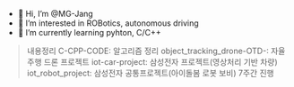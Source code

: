 - 👋 Hi, I’m @MG-Jang
- 👀 I’m interested in ROBotics, autonomous driving
- 🌱 I’m currently learning pyhton, C/C++

> 내용정리
C-CPP-CODE: 알고리즘 정리
object_tracking_drone-OTD-: 자율주행 드론 프로젝트
iot-car-project: 삼성전자 프로젝트(영상처리 기반 차량)
iot_robot_project: 삼성전자 공통프로젝트(아이돌봄 로봇 보비) 7주간 진행

<!---
MG-Jang/MG-Jang is a ✨ special ✨ repository because its `README.md` (this file) appears on your GitHub profile.
You can click the Preview link to take a look at your changes.
--->
